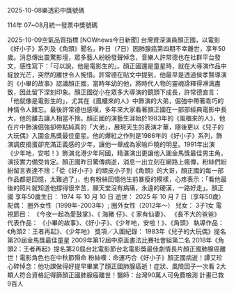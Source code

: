 
2025-10-08樂透彩中獎號碼

                                
114年 07~08月統一發票中獎號碼
                             
2025-10-09空氣品質指標
                              [NOWnews今日新聞] 台灣資深演員顏正國，以電影《好小子》系列及《角頭》聞名，昨日（7日）因肺腺癌第四期不幸離世，享年50歲。消息傳出震驚影壇，眾多藝人紛紛發聲悼念，音樂人許常德也在社群平台發文，感性寫下：「可以說，他是電影生的」。顏正國還是童星時，就在大導演作品中綻放光芒，突然的離世令人惋惜。許常德在貼文中提到，他最早是透過侯孝賢導演的《小畢的故事》認識顏正國，當時年幼的他，將時代人物的靈魂詮釋得淋漓盡致，因此留下深刻印象。顏正國從小在眾多大導演的鏡頭下成長，許常德直言：「他就像是電影生的」，尤其在《風櫃來的人》中飾演的大弟，倔強中帶著乖巧的神情令人難忘。最後許常德也感嘆，多年來大家看著顏正國在一部部經典電影中長大，他的離去讓人相當不捨。顏正國的演藝生涯始於1983年的《風櫃來的人》，他在片中飾演倔強卻帶點純真的「大弟」，展現天生的表演才華，隨後更以《兒子的大玩偶》入圍金馬獎最佳童星。他的爆紅之作則是1986年的《好小子》系列，飾演調皮搗蛋卻充滿正義感的少年，讓他一舉成為家喻戶曉的明星。1991年出演《少年吔，安啦！》飾演北港少年阿國，精湛演出更讓他入圍金馬獎最佳男主角，演技實力備受肯定。顏正國昨日驚傳病逝，消息一出立刻在網路上瘋傳，粉絲們紛紛留言表達不捨：「從《好小子》的頑皮小子到《角頭》的大哥，顏正國的每一部作品都是回憶，太難過了」，也有粉絲回憶他生前暴瘦的模樣，心疼表示：「看他最後的照片就知道他撐得很辛苦，願天堂沒有病痛，永遠的硬漢，一路好走」。顏正國 享年50歲生日： 1974 年 10 月 10 日 逝世： 2025 年 10 月 7 日（享年50歲） 配偶： 圈外女性（1999年-2003年）; 圈外女性（2012年～） 兒女： 3子1女 電視節目： 《今夜一起為愛鼓掌》、《 海豬 仔》、《 家有仙妻》、 《長不大的爸爸》 代表作品： 《小畢的故事》、《好小子》、《少年吔，安啦！》、《角頭》 執導作品：《角頭2：王者再起》、《少年吔》 獎項／入圍紀錄： 1983年《兒子的大玩偶》提名第20屆金馬獎最佳童星 2009年第12屆中原盃書法比賽社會組第二名 2018年《角頭2：王者再起》提名第20屆台北電影節台北電影獎最佳劇情長片顏正國肺腺癌離世！電影角色也在中秋節殞命 粉絲嘆：命運巧合《好小子》顏正國病逝！譚艾珍心碎悼念：他功課做得好提早畢業了顏正國肺腺癌逝！症狀、風險因子一次看 2大類人符合資格記得篩顏正國肺腺癌離世！醫師：台灣90萬人可免費檢測 計畫已救9百人 